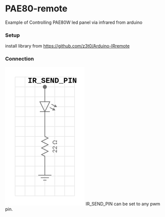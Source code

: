 # PAE80-remote
Example of  Controlling  PAE80W led panel via infrared from arduino
### Setup
install library from https://github.com/z3t0/Arduino-IRremote
### Connection
![](https://github.com/MrYellowSock/PAE80-remote/blob/main/example.png)
IR_SEND_PIN can be set to any pwm pin.
